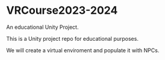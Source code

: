 # VRCourse2023-2024
An educational Unity Project.

This is a Unity project repo for educational purposes.

We will create a virtual enviroment and populate it with NPCs.
